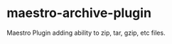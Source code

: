 maestro-archive-plugin
======================

Maestro Plugin adding ability to zip, tar, gzip, etc files.
